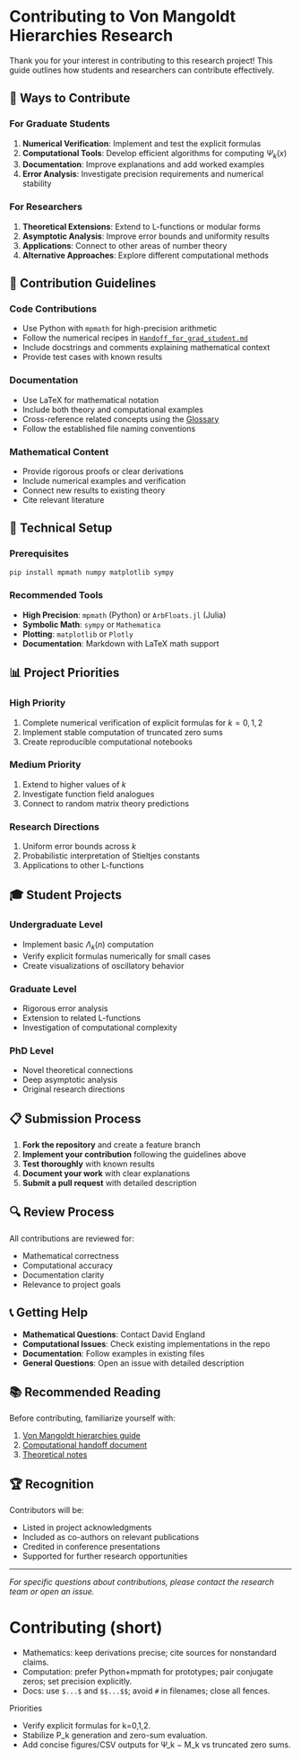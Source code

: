 # Contributing to Von Mangoldt Hierarchies Research

Thank you for your interest in contributing to this research project! This guide outlines how students and researchers can contribute effectively.

## 🎯 Ways to Contribute

### For Graduate Students
1. **Numerical Verification**: Implement and test the explicit formulas
2. **Computational Tools**: Develop efficient algorithms for computing $\Psi_k(x)$
3. **Documentation**: Improve explanations and add worked examples
4. **Error Analysis**: Investigate precision requirements and numerical stability

### For Researchers
1. **Theoretical Extensions**: Extend to L-functions or modular forms
2. **Asymptotic Analysis**: Improve error bounds and uniformity results
3. **Applications**: Connect to other areas of number theory
4. **Alternative Approaches**: Explore different computational methods

## 📝 Contribution Guidelines

### Code Contributions
- Use Python with `mpmath` for high-precision arithmetic
- Follow the numerical recipes in [`Handoff_for_grad_student.md`](Handoff_for_grad_student.md)
- Include docstrings and comments explaining mathematical context
- Provide test cases with known results

### Documentation
- Use LaTeX for mathematical notation
- Include both theory and computational examples
- Cross-reference related concepts using the [Glossary](GLOSSARY.md)
- Follow the established file naming conventions

### Mathematical Content
- Provide rigorous proofs or clear derivations
- Include numerical examples and verification
- Connect new results to existing theory
- Cite relevant literature

## 🔧 Technical Setup

### Prerequisites
```bash
pip install mpmath numpy matplotlib sympy
```

### Recommended Tools
- **High Precision**: `mpmath` (Python) or `ArbFloats.jl` (Julia)
- **Symbolic Math**: `sympy` or `Mathematica`
- **Plotting**: `matplotlib` or `Plotly`
- **Documentation**: Markdown with LaTeX math support

## 📊 Project Priorities

### High Priority
1. Complete numerical verification of explicit formulas for $k=0,1,2$
2. Implement stable computation of truncated zero sums
3. Create reproducible computational notebooks

### Medium Priority
1. Extend to higher values of $k$
2. Investigate function field analogues
3. Connect to random matrix theory predictions

### Research Directions
1. Uniform error bounds across $k$
2. Probabilistic interpretation of Stieltjes constants
3. Applications to other L-functions

## 🎓 Student Projects

### Undergraduate Level
- Implement basic $\Lambda_k(n)$ computation
- Verify explicit formulas numerically for small cases
- Create visualizations of oscillatory behavior

### Graduate Level
- Rigorous error analysis
- Extension to related L-functions
- Investigation of computational complexity

### PhD Level
- Novel theoretical connections
- Deep asymptotic analysis
- Original research directions

## 📋 Submission Process

1. **Fork the repository** and create a feature branch
2. **Implement your contribution** following the guidelines above
3. **Test thoroughly** with known results
4. **Document your work** with clear explanations
5. **Submit a pull request** with detailed description

## 🔍 Review Process

All contributions are reviewed for:
- Mathematical correctness
- Computational accuracy
- Documentation clarity
- Relevance to project goals

## 📞 Getting Help

- **Mathematical Questions**: Contact David England
- **Computational Issues**: Check existing implementations in the repo
- **Documentation**: Follow examples in existing files
- **General Questions**: Open an issue with detailed description

## 📚 Recommended Reading

Before contributing, familiarize yourself with:
1. [Von Mangoldt hierarchies guide](von%20Mangoldt%20hierarchies.md)
2. [Computational handoff document](Handoff_for_grad_student.md)
3. [Theoretical notes](Notes%20on%20von%20Mangoldt%20Hierarchies.md)

## 🏆 Recognition

Contributors will be:
- Listed in project acknowledgments
- Included as co-authors on relevant publications
- Credited in conference presentations
- Supported for further research opportunities

---

*For specific questions about contributions, please contact the research team or open an issue.*

# Contributing (short)

- Mathematics: keep derivations precise; cite sources for nonstandard claims.
- Computation: prefer Python+mpmath for prototypes; pair conjugate zeros; set precision explicitly.
- Docs: use `$...$` and `$$...$$`; avoid `#` in filenames; close all fences.

Priorities
- Verify explicit formulas for k=0,1,2.
- Stabilize P_k generation and zero-sum evaluation.
- Add concise figures/CSV outputs for Ψ_k − M_k vs truncated zero sums.

